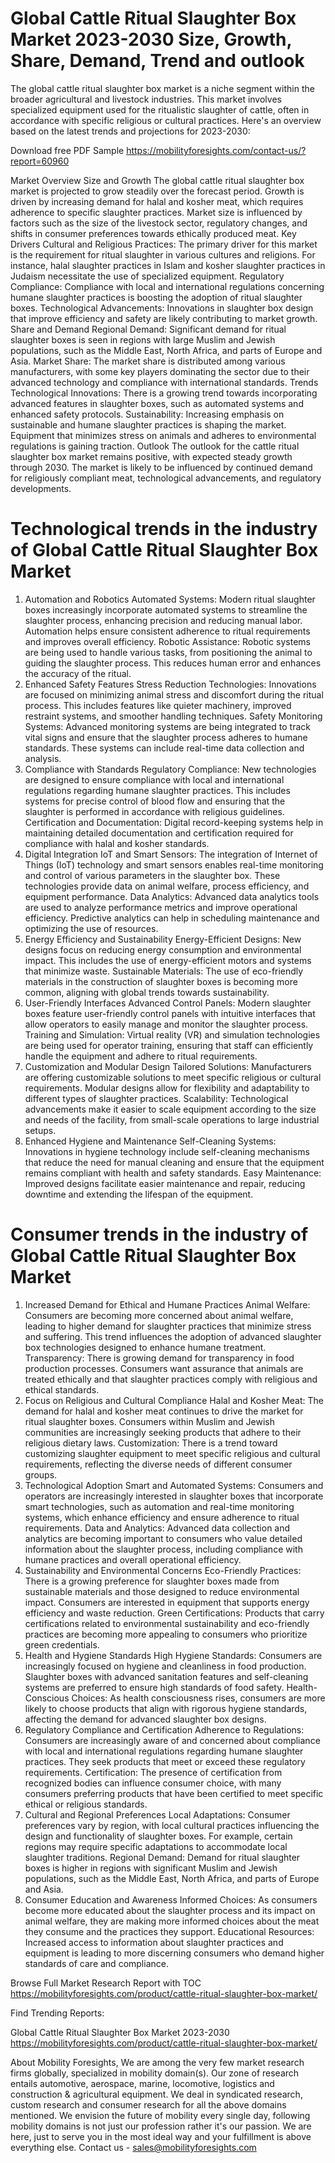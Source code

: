 # Global Cattle Ritual Slaughter Box Market 2023-2030 Size, Growth, Share, Demand, Trend and outlook
The global cattle ritual slaughter box market is a niche segment within the broader agricultural and livestock industries. This market involves specialized equipment used for the ritualistic slaughter of cattle, often in accordance with specific religious or cultural practices. Here's an overview based on the latest trends and projections for 2023-2030:

Download free PDF Sample https://mobilityforesights.com/contact-us/?report=60960 

Market Overview
Size and Growth
The global cattle ritual slaughter box market is projected to grow steadily over the forecast period. Growth is driven by increasing demand for halal and kosher meat, which requires adherence to specific slaughter practices.
Market size is influenced by factors such as the size of the livestock sector, regulatory changes, and shifts in consumer preferences towards ethically produced meat.
Key Drivers
Cultural and Religious Practices: The primary driver for this market is the requirement for ritual slaughter in various cultures and religions. For instance, halal slaughter practices in Islam and kosher slaughter practices in Judaism necessitate the use of specialized equipment.
Regulatory Compliance: Compliance with local and international regulations concerning humane slaughter practices is boosting the adoption of ritual slaughter boxes.
Technological Advancements: Innovations in slaughter box design that improve efficiency and safety are likely contributing to market growth.
Share and Demand
Regional Demand: Significant demand for ritual slaughter boxes is seen in regions with large Muslim and Jewish populations, such as the Middle East, North Africa, and parts of Europe and Asia.
Market Share: The market share is distributed among various manufacturers, with some key players dominating the sector due to their advanced technology and compliance with international standards.
Trends
Technological Innovations: There is a growing trend towards incorporating advanced features in slaughter boxes, such as automated systems and enhanced safety protocols.
Sustainability: Increasing emphasis on sustainable and humane slaughter practices is shaping the market. Equipment that minimizes stress on animals and adheres to environmental regulations is gaining traction.
Outlook
The outlook for the cattle ritual slaughter box market remains positive, with expected steady growth through 2030. The market is likely to be influenced by continued demand for religiously compliant meat, technological advancements, and regulatory developments.

# Technological trends in the industry of Global Cattle Ritual Slaughter Box Market
1. Automation and Robotics
Automated Systems: Modern ritual slaughter boxes increasingly incorporate automated systems to streamline the slaughter process, enhancing precision and reducing manual labor. Automation helps ensure consistent adherence to ritual requirements and improves overall efficiency.
Robotic Assistance: Robotic systems are being used to handle various tasks, from positioning the animal to guiding the slaughter process. This reduces human error and enhances the accuracy of the ritual.
2. Enhanced Safety Features
Stress Reduction Technologies: Innovations are focused on minimizing animal stress and discomfort during the ritual process. This includes features like quieter machinery, improved restraint systems, and smoother handling techniques.
Safety Monitoring Systems: Advanced monitoring systems are being integrated to track vital signs and ensure that the slaughter process adheres to humane standards. These systems can include real-time data collection and analysis.
3. Compliance with Standards
Regulatory Compliance: New technologies are designed to ensure compliance with local and international regulations regarding humane slaughter practices. This includes systems for precise control of blood flow and ensuring that the slaughter is performed in accordance with religious guidelines.
Certification and Documentation: Digital record-keeping systems help in maintaining detailed documentation and certification required for compliance with halal and kosher standards.
4. Digital Integration
IoT and Smart Sensors: The integration of Internet of Things (IoT) technology and smart sensors enables real-time monitoring and control of various parameters in the slaughter box. These technologies provide data on animal welfare, process efficiency, and equipment performance.
Data Analytics: Advanced data analytics tools are used to analyze performance metrics and improve operational efficiency. Predictive analytics can help in scheduling maintenance and optimizing the use of resources.
5. Energy Efficiency and Sustainability
Energy-Efficient Designs: New designs focus on reducing energy consumption and environmental impact. This includes the use of energy-efficient motors and systems that minimize waste.
Sustainable Materials: The use of eco-friendly materials in the construction of slaughter boxes is becoming more common, aligning with global trends towards sustainability.
6. User-Friendly Interfaces
Advanced Control Panels: Modern slaughter boxes feature user-friendly control panels with intuitive interfaces that allow operators to easily manage and monitor the slaughter process.
Training and Simulation: Virtual reality (VR) and simulation technologies are being used for operator training, ensuring that staff can efficiently handle the equipment and adhere to ritual requirements.
7. Customization and Modular Design
Tailored Solutions: Manufacturers are offering customizable solutions to meet specific religious or cultural requirements. Modular designs allow for flexibility and adaptability to different types of slaughter practices.
Scalability: Technological advancements make it easier to scale equipment according to the size and needs of the facility, from small-scale operations to large industrial setups.
8. Enhanced Hygiene and Maintenance
Self-Cleaning Systems: Innovations in hygiene technology include self-cleaning mechanisms that reduce the need for manual cleaning and ensure that the equipment remains compliant with health and safety standards.
Easy Maintenance: Improved designs facilitate easier maintenance and repair, reducing downtime and extending the lifespan of the equipment.

# Consumer trends in the industry of Global Cattle Ritual Slaughter Box Market
1. Increased Demand for Ethical and Humane Practices
Animal Welfare: Consumers are becoming more concerned about animal welfare, leading to higher demand for slaughter practices that minimize stress and suffering. This trend influences the adoption of advanced slaughter box technologies designed to enhance humane treatment.
Transparency: There is growing demand for transparency in food production processes. Consumers want assurance that animals are treated ethically and that slaughter practices comply with religious and ethical standards.
2. Focus on Religious and Cultural Compliance
Halal and Kosher Meat: The demand for halal and kosher meat continues to drive the market for ritual slaughter boxes. Consumers within Muslim and Jewish communities are increasingly seeking products that adhere to their religious dietary laws.
Customization: There is a trend toward customizing slaughter equipment to meet specific religious and cultural requirements, reflecting the diverse needs of different consumer groups.
3. Technological Adoption
Smart and Automated Systems: Consumers and operators are increasingly interested in slaughter boxes that incorporate smart technologies, such as automation and real-time monitoring systems, which enhance efficiency and ensure adherence to ritual requirements.
Data and Analytics: Advanced data collection and analytics are becoming important to consumers who value detailed information about the slaughter process, including compliance with humane practices and overall operational efficiency.
4. Sustainability and Environmental Concerns
Eco-Friendly Practices: There is a growing preference for slaughter boxes made from sustainable materials and those designed to reduce environmental impact. Consumers are interested in equipment that supports energy efficiency and waste reduction.
Green Certifications: Products that carry certifications related to environmental sustainability and eco-friendly practices are becoming more appealing to consumers who prioritize green credentials.
5. Health and Hygiene Standards
High Hygiene Standards: Consumers are increasingly focused on hygiene and cleanliness in food production. Slaughter boxes with advanced sanitation features and self-cleaning systems are preferred to ensure high standards of food safety.
Health-Conscious Choices: As health consciousness rises, consumers are more likely to choose products that align with rigorous hygiene standards, affecting the demand for advanced slaughter box designs.
6. Regulatory Compliance and Certification
Adherence to Regulations: Consumers are increasingly aware of and concerned about compliance with local and international regulations regarding humane slaughter practices. They seek products that meet or exceed these regulatory requirements.
Certification: The presence of certification from recognized bodies can influence consumer choice, with many consumers preferring products that have been certified to meet specific ethical or religious standards.
7. Cultural and Regional Preferences
Local Adaptations: Consumer preferences vary by region, with local cultural practices influencing the design and functionality of slaughter boxes. For example, certain regions may require specific adaptations to accommodate local slaughter traditions.
Regional Demand: Demand for ritual slaughter boxes is higher in regions with significant Muslim and Jewish populations, such as the Middle East, North Africa, and parts of Europe and Asia.
8. Consumer Education and Awareness
Informed Choices: As consumers become more educated about the slaughter process and its impact on animal welfare, they are making more informed choices about the meat they consume and the practices they support.
Educational Resources: Increased access to information about slaughter practices and equipment is leading to more discerning consumers who demand higher standards of care and compliance.

Browse Full Market Research Report with TOC https://mobilityforesights.com/product/cattle-ritual-slaughter-box-market/ 

Find Trending Reports:

Global Cattle Ritual Slaughter Box Market 2023-2030 https://mobilityforesights.com/product/cattle-ritual-slaughter-box-market/ 



About Mobility Foresights,
We are among the very few market research firms globally, specialized in mobility domain(s). Our zone of research entails automotive, aerospace, marine, locomotive, logistics and construction & agricultural equipment. We deal in syndicated research, custom research and consumer research for all the above domains mentioned.
We envision the future of mobility every single day, following mobility domains is not just our profession rather it's our passion. We are here, just to serve you in the most ideal way and your fulfillment is above everything else. Contact us -  sales@mobilityforesights.com 






